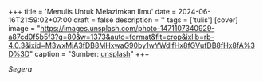 +++
title = 'Menulis Untuk Melazimkan Ilmu'
date = 2024-06-16T21:59:02+07:00
draft = false
description = ''
tags = ['tulis']
[cover]
image = "https://images.unsplash.com/photo-1471107340929-a87cd0f5b5f3?q=80&w=1373&auto=format&fit=crop&ixlib=rb-4.0.3&ixid=M3wxMjA3fDB8MHxwaG90by1wYWdlfHx8fGVufDB8fHx8fA%3D%3D"
caption = "Sumber: [unsplash](https://unsplash.com/photos/fountain-pen-on-spiral-book-xG8IQMqMITM)"
+++

_Segera_
